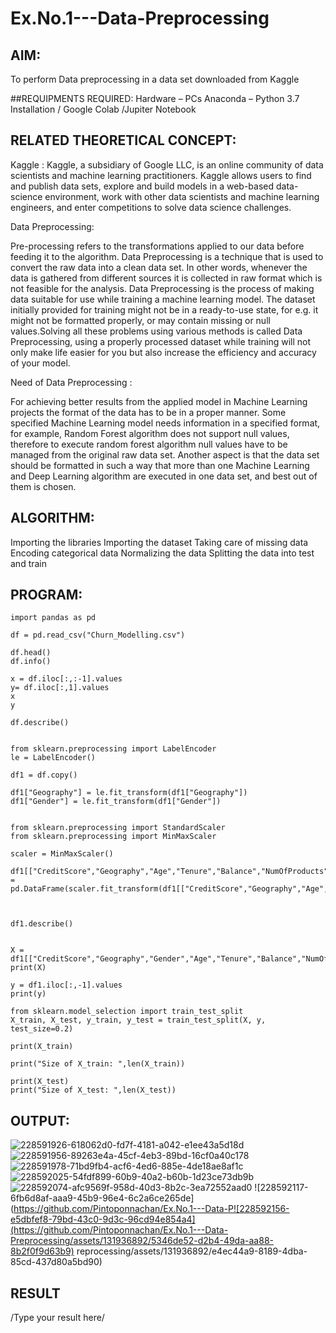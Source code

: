 # Ex.No.1---Data-Preprocessing
## AIM:

To perform Data preprocessing in a data set downloaded from Kaggle

##REQUIPMENTS REQUIRED:
Hardware – PCs
Anaconda – Python 3.7 Installation / Google Colab /Jupiter Notebook

## RELATED THEORETICAL CONCEPT:

Kaggle :
Kaggle, a subsidiary of Google LLC, is an online community of data scientists and machine learning practitioners. Kaggle allows users to find and publish data sets, explore and build models in a web-based data-science environment, work with other data scientists and machine learning engineers, and enter competitions to solve data science challenges.

Data Preprocessing:

Pre-processing refers to the transformations applied to our data before feeding it to the algorithm. Data Preprocessing is a technique that is used to convert the raw data into a clean data set. In other words, whenever the data is gathered from different sources it is collected in raw format which is not feasible for the analysis.
Data Preprocessing is the process of making data suitable for use while training a machine learning model. The dataset initially provided for training might not be in a ready-to-use state, for e.g. it might not be formatted properly, or may contain missing or null values.Solving all these problems using various methods is called Data Preprocessing, using a properly processed dataset while training will not only make life easier for you but also increase the efficiency and accuracy of your model.

Need of Data Preprocessing :

For achieving better results from the applied model in Machine Learning projects the format of the data has to be in a proper manner. Some specified Machine Learning model needs information in a specified format, for example, Random Forest algorithm does not support null values, therefore to execute random forest algorithm null values have to be managed from the original raw data set.
Another aspect is that the data set should be formatted in such a way that more than one Machine Learning and Deep Learning algorithm are executed in one data set, and best out of them is chosen.


## ALGORITHM:
Importing the libraries
Importing the dataset
Taking care of missing data
Encoding categorical data
Normalizing the data
Splitting the data into test and train

## PROGRAM:
```
import pandas as pd

df = pd.read_csv("Churn_Modelling.csv")

df.head()
df.info()

x = df.iloc[:,:-1].values
y= df.iloc[:,1].values
x
y

df.describe()


from sklearn.preprocessing import LabelEncoder
le = LabelEncoder()

df1 = df.copy()

df1["Geography"] = le.fit_transform(df1["Geography"])
df1["Gender"] = le.fit_transform(df1["Gender"])


from sklearn.preprocessing import StandardScaler
from sklearn.preprocessing import MinMaxScaler

scaler = MinMaxScaler()

df1[["CreditScore","Geography","Age","Tenure","Balance","NumOfProducts","EstimatedSalary"]] = pd.DataFrame(scaler.fit_transform(df1[["CreditScore","Geography","Age","Tenure","Balance","NumOfProducts","EstimatedSalary"]]))



df1.describe()


X = df1[["CreditScore","Geography","Gender","Age","Tenure","Balance","NumOfProducts","HasCrCard","IsActiveMember","EstimatedSalary"]].values
print(X)

y = df1.iloc[:,-1].values
print(y)

from sklearn.model_selection import train_test_split
X_train, X_test, y_train, y_test = train_test_split(X, y, test_size=0.2)

print(X_train)

print("Size of X_train: ",len(X_train))

print(X_test)
print("Size of X_test: ",len(X_test))
```
## OUTPUT:
![228591926-618062d0-fd7f-4181-a042-e1ee43a5d18d](https://github.com/Pintoponnachan/Ex.No.1---Data-Preprocessing/assets/131936892/121a68b1-669b-46f9-8218-5de69ca46ed8)
![228591956-89263e4a-45cf-4eb3-89bd-16cf0a40c178](https://github.com/Pintoponnachan/Ex.No.1---Data-Preprocessing/assets/131936892/d5a62e83-3804-43fa-bc32-fae8f9792feb)
![228591978-71bd9fb4-acf6-4ed6-885e-4de18ae8af1c](https://github.com/Pintoponnachan/Ex.No.1---Data-Preprocessing/assets/131936892/99b1c7ff-75a2-4130-a329-fa32e4ea5ee5)
![228592025-54fdf899-60b9-40a2-b60b-1d23ce73db9b](https://github.com/Pintoponnachan/Ex.No.1---Data-Preprocessing/assets/131936892/152df5e8-3e18-4712-b296-3c742c219a53)
![228592074-afc9569f-958d-40d3-8b2c-3ea72552aad0](https://github.com/Pintoponnachan/Ex.No.1---Data-Preprocessing/assets/131936892/f6e5f1ba-a002-46a3-a12d-742786c0ab4b)
![228592117-6fb6d8af-aaa9-45b9-96e4-6c2a6ce265de](https://github.com/Pintoponnachan/Ex.No.1---Data-P![228592156-e5dbfef8-79bd-43c0-9d3c-96cd94e854a4](https://github.com/Pintoponnachan/Ex.No.1---Data-Preprocessing/assets/131936892/5346de52-d2b4-49da-aa88-8b2f0f9d63b9)
reprocessing/assets/131936892/e4ec44a9-8189-4dba-85cd-437d80a5bd90)


## RESULT
/Type your result here/

